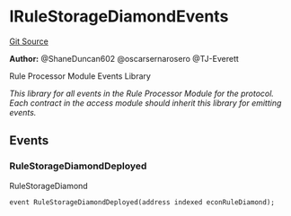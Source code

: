 # IRuleStorageDiamondEvents
[Git Source](https://github.com/thrackle-io/tron/blob/a542d218e58cfe9de74725f5f4fd3ffef34da456/src/common/IEvents.sol)

**Author:**
@ShaneDuncan602 @oscarsernarosero @TJ-Everett

Rule Processor Module Events Library

*This library for all events in the Rule Processor Module for the protocol. Each contract in the access module should inherit this library for emitting events.*


## Events
### RuleStorageDiamondDeployed
RuleStorageDiamond


```solidity
event RuleStorageDiamondDeployed(address indexed econRuleDiamond);
```

